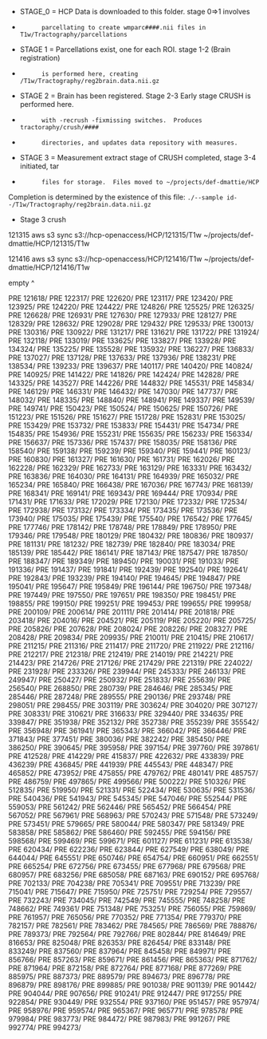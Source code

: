 * STAGE_0 = HCP Data is downloaded to this folder.  stage 0=>1 involves
*           parcellating to create wmparc####.nii files in T1w/Tractography/parcellations
* STAGE 1 = Parcellations exist, one for each ROI.  stage 1-2 (Brain registration)
*           is performed here, creating /T1w/Tractography/reg2brain.data.nii.gz
* STAGE 2 = Brain has been registered.  Stage 2-3 Early stage CRUSH is performed here.
*           with -recrush -fixmissing switches.  Produces tractoraphy/crush/#### 
*           directories, and updates data repository with measures.
* STAGE 3 = Measurement extract stage of CRUSH completed, stage 3-4 initiated, tar
*           files for storage.  Files moved to ~/projects/def-dmattie/HCP
Completion is determined by the existence of this file: `./--sample id--/T1w/Tractography/reg2brain.data.nii.gz`
* Stage 3  crush



121315
aws s3 sync s3://hcp-openaccess/HCP/121315/T1w ~/projects/def-dmattie/HCP/121315/T1w

121416
aws s3 sync s3://hcp-openaccess/HCP/121416/T1w ~/projects/def-dmattie/HCP/121416/T1w

empty ^


 PRE 121618/
                           PRE 122317/
                           PRE 122620/
                           PRE 123117/
                           PRE 123420/
                           PRE 123925/
                           PRE 124220/
                           PRE 124422/
                           PRE 124826/
                           PRE 125525/
                           PRE 126325/
                           PRE 126628/
                           PRE 126931/
                           PRE 127630/
                           PRE 127933/
                           PRE 128127/
                           PRE 128329/
                           PRE 128632/
                           PRE 129028/
                           PRE 129432/
                           PRE 129533/
                           PRE 130013/
                           PRE 130316/
                           PRE 130922/
                           PRE 131217/
                           PRE 131621/
                           PRE 131722/
                           PRE 131924/
                           PRE 132118/
                           PRE 133019/
                           PRE 133625/
                           PRE 133827/
                           PRE 133928/
                           PRE 134324/
                           PRE 135225/
                           PRE 135528/
                           PRE 135932/
                           PRE 136227/
                           PRE 136833/
                           PRE 137027/
                           PRE 137128/
                           PRE 137633/
                           PRE 137936/
                           PRE 138231/
                           PRE 138534/
                           PRE 139233/
                           PRE 139637/
                           PRE 140117/
                           PRE 140420/
                           PRE 140824/
                           PRE 140925/
                           PRE 141422/
                           PRE 141826/
                           PRE 142424/
                           PRE 142828/
                           PRE 143325/
                           PRE 143527/
                           PRE 144226/
                           PRE 144832/
                           PRE 145531/
                           PRE 145834/
                           PRE 146129/
                           PRE 146331/
                           PRE 146432/
                           PRE 147030/
                           PRE 147737/
                           PRE 148032/
                           PRE 148335/
                           PRE 148840/
                           PRE 148941/
                           PRE 149337/
                           PRE 149539/
                           PRE 149741/
                           PRE 150423/
                           PRE 150524/
                           PRE 150625/
                           PRE 150726/
                           PRE 151223/
                           PRE 151526/
                           PRE 151627/
                           PRE 151728/
                           PRE 152831/
                           PRE 153025/
                           PRE 153429/
                           PRE 153732/
                           PRE 153833/
                           PRE 154431/
                           PRE 154734/
                           PRE 154835/
                           PRE 154936/
                           PRE 155231/
                           PRE 155635/
                           PRE 156233/
                           PRE 156334/
                           PRE 156637/
                           PRE 157336/
                           PRE 157437/
                           PRE 158035/
                           PRE 158136/
                           PRE 158540/
                           PRE 159138/
                           PRE 159239/
                           PRE 159340/
                           PRE 159441/
                           PRE 160123/
                           PRE 160830/
                           PRE 161327/
                           PRE 161630/
                           PRE 161731/
                           PRE 162026/
                           PRE 162228/
                           PRE 162329/
                           PRE 162733/
                           PRE 163129/
                           PRE 163331/
                           PRE 163432/
                           PRE 163836/
                           PRE 164030/
                           PRE 164131/
                           PRE 164939/
                           PRE 165032/
                           PRE 165234/
                           PRE 165840/
                           PRE 166438/
                           PRE 167036/
                           PRE 167743/
                           PRE 168139/
                           PRE 168341/
                           PRE 169141/
                           PRE 169343/
                           PRE 169444/
                           PRE 170934/
                           PRE 171431/
                           PRE 171633/
                           PRE 172029/
                           PRE 172130/
                           PRE 172332/
                           PRE 172534/
                           PRE 172938/
                           PRE 173132/
                           PRE 173334/
                           PRE 173435/
                           PRE 173536/
                           PRE 173940/
                           PRE 175035/
                           PRE 175439/
                           PRE 175540/
                           PRE 176542/
                           PRE 177645/
                           PRE 177746/
                           PRE 178142/
                           PRE 178748/
                           PRE 178849/
                           PRE 178950/
                           PRE 179346/
                           PRE 179548/
                           PRE 180129/
                           PRE 180432/
                           PRE 180836/
                           PRE 180937/
                           PRE 181131/
                           PRE 181232/
                           PRE 182739/
                           PRE 182840/
                           PRE 183034/
                           PRE 185139/
                           PRE 185442/
                           PRE 186141/
                           PRE 187143/
                           PRE 187547/
                           PRE 187850/
                           PRE 188347/
                           PRE 189349/
                           PRE 189450/
                           PRE 190031/
                           PRE 191033/
                           PRE 191336/
                           PRE 191437/
                           PRE 191841/
                           PRE 192439/
                           PRE 192540/
                           PRE 192641/
                           PRE 192843/
                           PRE 193239/
                           PRE 194140/
                           PRE 194645/
                           PRE 194847/
                           PRE 195041/
                           PRE 195647/
                           PRE 195849/
                           PRE 196144/
                           PRE 196750/
                           PRE 197348/
                           PRE 197449/
                           PRE 197550/
                           PRE 197651/
                           PRE 198350/
                           PRE 198451/
                           PRE 198855/
                           PRE 199150/
                           PRE 199251/
                           PRE 199453/
                           PRE 199655/
                           PRE 199958/
                           PRE 200109/
                           PRE 200614/
                           PRE 201111/
                           PRE 201414/
                           PRE 201818/
                           PRE 203418/
                           PRE 204016/
                           PRE 204521/
                           PRE 205119/
                           PRE 205220/
                           PRE 205725/
                           PRE 205826/
                           PRE 207628/
                           PRE 208024/
                           PRE 208226/
                           PRE 208327/
                           PRE 208428/
                           PRE 209834/
                           PRE 209935/
                           PRE 210011/
                           PRE 210415/
                           PRE 210617/
                           PRE 211215/
                           PRE 211316/
                           PRE 211417/
                           PRE 211720/
                           PRE 211922/
                           PRE 212116/
                           PRE 212217/
                           PRE 212318/
                           PRE 212419/
                           PRE 214019/
                           PRE 214221/
                           PRE 214423/
                           PRE 214726/
                           PRE 217126/
                           PRE 217429/
                           PRE 221319/
                           PRE 224022/
                           PRE 231928/
                           PRE 233326/
                           PRE 239944/
                           PRE 245333/
                           PRE 246133/
                           PRE 249947/
                           PRE 250427/
                           PRE 250932/
                           PRE 251833/
                           PRE 255639/
                           PRE 256540/
                           PRE 268850/
                           PRE 280739/
                           PRE 284646/
                           PRE 285345/
                           PRE 285446/
                           PRE 287248/
                           PRE 289555/
                           PRE 290136/
                           PRE 293748/
                           PRE 298051/
                           PRE 298455/
                           PRE 303119/
                           PRE 303624/
                           PRE 304020/
                           PRE 307127/
                           PRE 308331/
                           PRE 310621/
                           PRE 316633/
                           PRE 329440/
                           PRE 334635/
                           PRE 339847/
                           PRE 351938/
                           PRE 352132/
                           PRE 352738/
                           PRE 355239/
                           PRE 355542/
                           PRE 356948/
                           PRE 361941/
                           PRE 365343/
                           PRE 366042/
                           PRE 366446/
                           PRE 371843/
                           PRE 377451/
                           PRE 380036/
                           PRE 382242/
                           PRE 385450/
                           PRE 386250/
                           PRE 390645/
                           PRE 395958/
                           PRE 397154/
                           PRE 397760/
                           PRE 397861/
                           PRE 412528/
                           PRE 414229/
                           PRE 415837/
                           PRE 422632/
                           PRE 433839/
                           PRE 436239/
                           PRE 436845/
                           PRE 441939/
                           PRE 445543/
                           PRE 448347/
                           PRE 465852/
                           PRE 473952/
                           PRE 475855/
                           PRE 479762/
                           PRE 480141/
                           PRE 485757/
                           PRE 486759/
                           PRE 497865/
                           PRE 499566/
                           PRE 500222/
                           PRE 510326/
                           PRE 512835/
                           PRE 519950/
                           PRE 521331/
                           PRE 522434/
                           PRE 530635/
                           PRE 531536/
                           PRE 540436/
                           PRE 541943/
                           PRE 545345/
                           PRE 547046/
                           PRE 552544/
                           PRE 559053/
                           PRE 561242/
                           PRE 562446/
                           PRE 565452/
                           PRE 566454/
                           PRE 567052/
                           PRE 567961/
                           PRE 568963/
                           PRE 570243/
                           PRE 571548/
                           PRE 573249/
                           PRE 573451/
                           PRE 579665/
                           PRE 580044/
                           PRE 580347/
                           PRE 581349/
                           PRE 583858/
                           PRE 585862/
                           PRE 586460/
                           PRE 592455/
                           PRE 594156/
                           PRE 598568/
                           PRE 599469/
                           PRE 599671/
                           PRE 601127/
                           PRE 611231/
                           PRE 613538/
                           PRE 620434/
                           PRE 622236/
                           PRE 623844/
                           PRE 627549/
                           PRE 638049/
                           PRE 644044/
                           PRE 645551/
                           PRE 650746/
                           PRE 654754/
                           PRE 660951/
                           PRE 662551/
                           PRE 665254/
                           PRE 672756/
                           PRE 673455/
                           PRE 677968/
                           PRE 679568/
                           PRE 680957/
                           PRE 683256/
                           PRE 685058/
                           PRE 687163/
                           PRE 690152/
                           PRE 695768/
                           PRE 702133/
                           PRE 704238/
                           PRE 705341/
                           PRE 709551/
                           PRE 713239/
                           PRE 715041/
                           PRE 715647/
                           PRE 715950/
                           PRE 725751/
                           PRE 729254/
                           PRE 729557/
                           PRE 732243/
                           PRE 734045/
                           PRE 742549/
                           PRE 745555/
                           PRE 748258/
                           PRE 748662/
                           PRE 749361/
                           PRE 751348/
                           PRE 753251/
                           PRE 756055/
                           PRE 759869/
                           PRE 761957/
                           PRE 765056/
                           PRE 770352/
                           PRE 771354/
                           PRE 779370/
                           PRE 782157/
                           PRE 782561/
                           PRE 783462/
                           PRE 784565/
                           PRE 786569/
                           PRE 788876/
                           PRE 789373/
                           PRE 792564/
                           PRE 792766/
                           PRE 802844/
                           PRE 814649/
                           PRE 816653/
                           PRE 825048/
                           PRE 826353/
                           PRE 826454/
                           PRE 833148/
                           PRE 833249/
                           PRE 837560/
                           PRE 837964/
                           PRE 845458/
                           PRE 849971/
                           PRE 856766/
                           PRE 857263/
                           PRE 859671/
                           PRE 861456/
                           PRE 865363/
                           PRE 871762/
                           PRE 871964/
                           PRE 872158/
                           PRE 872764/
                           PRE 877168/
                           PRE 877269/
                           PRE 885975/
                           PRE 887373/
                           PRE 889579/
                           PRE 894673/
                           PRE 896778/
                           PRE 896879/
                           PRE 898176/
                           PRE 899885/
                           PRE 901038/
                           PRE 901139/
                           PRE 901442/
                           PRE 904044/
                           PRE 907656/
                           PRE 910241/
                           PRE 912447/
                           PRE 917255/
                           PRE 922854/
                           PRE 930449/
                           PRE 932554/
                           PRE 937160/
                           PRE 951457/
                           PRE 957974/
                           PRE 958976/
                           PRE 959574/
                           PRE 965367/
                           PRE 965771/
                           PRE 978578/
                           PRE 979984/
                           PRE 983773/
                           PRE 984472/
                           PRE 987983/
                           PRE 991267/
                           PRE 992774/
                           PRE 994273/